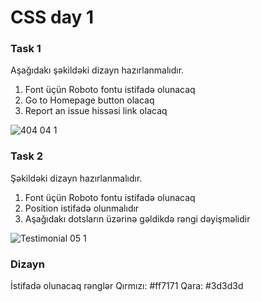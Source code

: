 # **CSS day 1**

### Task 1

Aşağıdakı şəkildəki dizayn hazırlanmalıdır. 
1.  Font üçün Roboto fontu istifadə olunacaq
2. Go to Homepage button olacaq
3.  Report an issue hissəsi link olacaq 

![404 04 1](https://user-images.githubusercontent.com/59452432/175807734-49849bbf-d107-4a12-be7f-1089291352a5.png)


### Task 2
Şəkildəki dizayn hazırlanmalıdır. 
1.  Font üçün Roboto fontu istifadə olunacaq
2. Position istifadə olunmalıdır
3. Aşağıdakı dotsların üzərinə gəldikdə rəngi dəyişməlidir

![Testimonial 05 1](https://user-images.githubusercontent.com/59452432/175808165-56847ae0-fd67-4565-b6de-66e2632dabc2.png)

### Dizayn 
İstifadə olunacaq rənglər
Qırmızı: #ff7171
Qara: #3d3d3d
